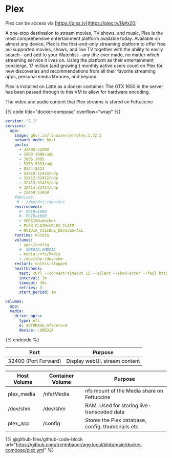 # Plex

Plex can be access via [https://plex.tv](https://plex.tv/)&#x20;

A one-stop destination to stream movies, TV shows, and music, Plex is the most comprehensive entertainment platform available today. Available on almost any device, Plex is the first-and-only streaming platform to offer free ad-supported movies, shows, and live TV together with the ability to easily search—and add to your Watchlist—any title ever made, no matter which streaming service it lives on. Using the platform as their entertainment concierge, 17 million (and growing!) monthly active users count on Plex for new discoveries and recommendations from all their favorite streaming apps, personal media libraries, and beyond.

Plex is installed on Latte as a docker container. The GTX 1650 in the server has been passed through to this VM to allow for hardware encoding.

The video and audio content that Plex streams is stored on Fettuccine

{% code title="docker-compose" overflow="wrap" %}
```yaml
version: "2.1"
services:
  app:
    image: ghcr.io/linuxserver/plex:1.32.5
    network_mode: host
    ports:
      - 32400:32400
      - 1900:1900/udp
      - 3005:3005
      - 5353:5353/udp
      - 8324:8324
      - 32410:32410/udp
      - 32412:32412/udp
      - 32413:32413/udp
      - 32414:32414/udp
      - 32469:32469
    #devices:
     # - /dev/dri:/dev/dri
    environment:
      #- PUID=1000
      #- PGID=1000
      - VERSION=docker
      - PLEX_CLAIM=$PLEX_CLAIM
      - NVIDIA_VISIBLE_DEVICES=ALL
    runtime: nvidia
    volumes:
      - app:/config
      #- $MEDIA:$MEDIA
      - media:/nfs/Media
      - /dev/shm:/dev/shm
    restart: unless-stopped
    healthcheck:
      test: curl --connect-timeout 15 --silent --show-error --fail http://localhost:32400/identity
      interval: 1m
      timeout: 30s
      retries: 3
      start_period: 1m

volumes:
  app:
  media:
    driver_opts:
      type: nfs 
      o: $STORAGE,nfsvers=4
      device: :$MEDIA
```
{% endcode %}

| **Port**             | **Purpose**                   |
| -------------------- | ----------------------------- |
| 32400 (Port Forward) | Display webUI, stream content |

| **Host Volume** | **Container Volume** | **Purpose**                                       |
| --------------- | -------------------- | ------------------------------------------------- |
| plex\_media     | /nfs/Media           | nfs mount of the Media share on Fettuccine        |
| /dev/shm        | /dev/shm             | RAM. Used for storing live-transcoded data        |
| plex\_app       | /config              | Stores the Plex database, config, thumbnails etc. |

{% @github-files/github-code-block url="https://github.com/trentnbauer/agg.local/blob/main/docker-compose/plex.yml" %}
